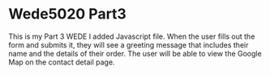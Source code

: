 # Wede5020 Part3
 This is my Part 3 WEDE
I added Javascript file. When the user fills out the form and submits it, they will see a greeting message that includes their name and the details of their order. The user will be able to view the Google Map on the contact detail page.